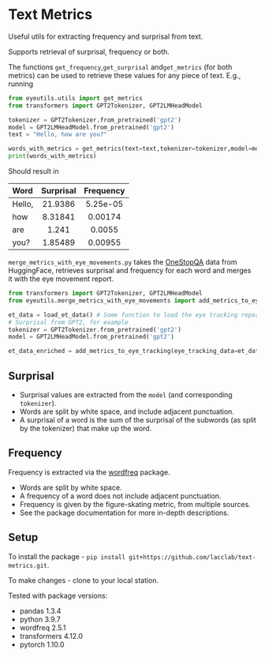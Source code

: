 # Text Metrics
Useful utils for extracting frequency and surprisal from text.

Supports  retrieval of surprisal, frequency or both.

The functions `get_frequency`,`get_surprisal` and`get_metrics` (for both metrics) 
can be used to retrieve these values for any piece of text.
 E.g., running
```python
from eyeutils.utils import get_metrics
from transformers import GPT2Tokenizer, GPT2LMHeadModel

tokenizer = GPT2Tokenizer.from_pretrained('gpt2')
model = GPT2LMHeadModel.from_pretrained('gpt2')
text = "Hello, how are you?"

words_with_metrics = get_metrics(text=text,tokenizer=tokenizer,model=model)
print(words_with_metrics)
```
Should result in

| Word   |  Surprisal  |  Frequency  |
|:-------|:-----------:|:-----------:|
| Hello, |   21.9386   |  5.25e-05   |
| how    |   8.31841   |   0.00174   |
| are    |    1.241    |   0.0055    |
| you?   |   1.85489   |   0.00955   |


`merge_metrics_with_eye_movements.py` takes the [OneStopQA](https://huggingface.co/datasets/onestop_qa) data from HuggingFace,
retrieves surprisal and frequency for each word and merges it with the eye movement report.
```python
from transformers import GPT2Tokenizer, GPT2LMHeadModel
from eyeutils.merge_metrics_with_eye_movements import add_metrics_to_eye_tracking

et_data = load_et_data() # Some function to load the eye tracking report
# Surprisal from GPT2, for example
tokenizer = GPT2Tokenizer.from_pretrained('gpt2')
model = GPT2LMHeadModel.from_pretrained('gpt2')

et_data_enriched = add_metrics_to_eye_tracking(eye_tracking_data=et_data, tokenizer=tokenizer, model=model)
```

## Surprisal 
- Surprisal values are extracted from the `model` (and corresponding `tokenizer`).
- Words are split by white space, and include adjacent punctuation.
- A surprisal of a word is the sum of the surprisal of the subwords (as split by the tokenizer) that make up the word.

## Frequency
Frequency is extracted via the [wordfreq](https://github.com/rspeer/wordfreq) package. 

- Words are split by white space.
- A frequency of a word does not include adjacent punctuation.
- Frequency is given by the figure-skating metric, from multiple sources.
- See the package documentation for more in-depth descriptions.

## Setup

To install the package - 
`pip install git+https://github.com/lacclab/text-metrics.git`.

To make changes - clone to your local station.

Tested with package versions:

- pandas 1.3.4
- python 3.9.7
- wordfreq 2.5.1
- transformers 4.12.0
- pytorch 1.10.0
